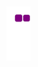 ![snake gif](https://github.com/murattugra/Calismalarim01/blob/output/github-contribution-grid-snake.gif)
